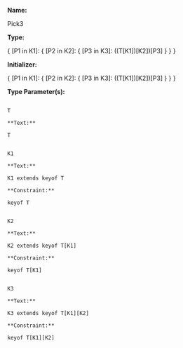 **Name:**

Pick3

**Type:**

{
[P1 in K1]: { [P2 in K2]: { [P3 in K3]: ((T[K1])[K2])[P3] } }
}

**Initializer:**

{
[P1 in K1]: { [P2 in K2]: { [P3 in K3]: ((T[K1])[K2])[P3] } }
}

**Type Parameter(s):**

```**Name:**

T

**Text:**

T

```

```**Name:**

K1

**Text:**

K1 extends keyof T

**Constraint:**

keyof T

```

```**Name:**

K2

**Text:**

K2 extends keyof T[K1]

**Constraint:**

keyof T[K1]

```

```**Name:**

K3

**Text:**

K3 extends keyof T[K1][K2]

**Constraint:**

keyof T[K1][K2]

```

